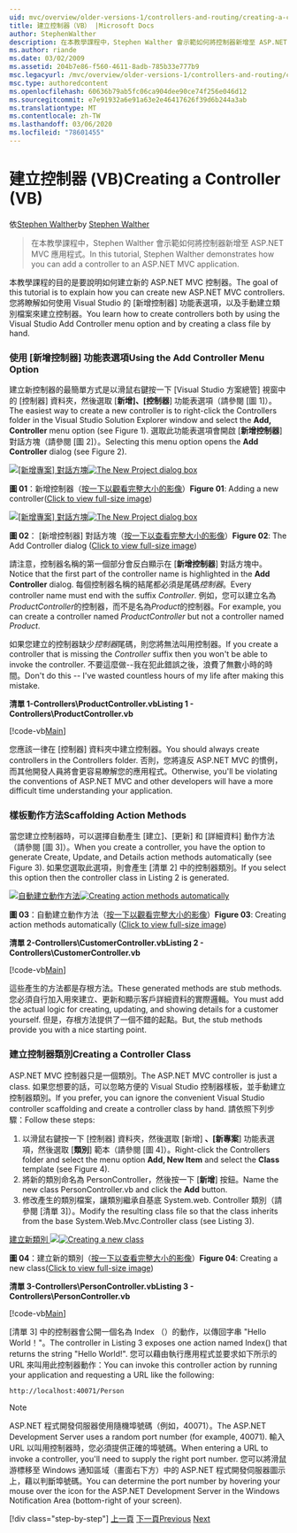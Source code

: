 ```yaml
---
uid: mvc/overview/older-versions-1/controllers-and-routing/creating-a-controller-vb
title: 建立控制器（VB） |Microsoft Docs
author: StephenWalther
description: 在本教學課程中，Stephen Walther 會示範如何將控制器新增至 ASP.NET MVC 應用程式。
ms.author: riande
ms.date: 03/02/2009
ms.assetid: 204b7e86-f560-4611-8adb-785b33e777b9
msc.legacyurl: /mvc/overview/older-versions-1/controllers-and-routing/creating-a-controller-vb
msc.type: authoredcontent
ms.openlocfilehash: 60636b79ab5fc06ca904dee90ce74f256e046d12
ms.sourcegitcommit: e7e91932a6e91a63e2e46417626f39d6b244a3ab
ms.translationtype: MT
ms.contentlocale: zh-TW
ms.lasthandoff: 03/06/2020
ms.locfileid: "78601455"
---
```

# <a name="creating-a-controller-vb"></a><span data-ttu-id="fa733-103">建立控制器 (VB)</span><span class="sxs-lookup"><span data-stu-id="fa733-103">Creating a Controller (VB)</span></span>

<span data-ttu-id="fa733-104">依[Stephen Walther](https://github.com/StephenWalther)</span><span class="sxs-lookup"><span data-stu-id="fa733-104">by [Stephen Walther](https://github.com/StephenWalther)</span></span>

> <span data-ttu-id="fa733-105">在本教學課程中，Stephen Walther 會示範如何將控制器新增至 ASP.NET MVC 應用程式。</span><span class="sxs-lookup"><span data-stu-id="fa733-105">In this tutorial, Stephen Walther demonstrates how you can add a controller to an ASP.NET MVC application.</span></span>

<span data-ttu-id="fa733-106">本教學課程的目的是要說明如何建立新的 ASP.NET MVC 控制器。</span><span class="sxs-lookup"><span data-stu-id="fa733-106">The goal of this tutorial is to explain how you can create new ASP.NET MVC controllers.</span></span> <span data-ttu-id="fa733-107">您將瞭解如何使用 Visual Studio 的 [新增控制器] 功能表選項，以及手動建立類別檔案來建立控制器。</span><span class="sxs-lookup"><span data-stu-id="fa733-107">You learn how to create controllers both by using the Visual Studio Add Controller menu option and by creating a class file by hand.</span></span>

### <a name="using-the-add-controller-menu-option"></a><span data-ttu-id="fa733-108">使用 [新增控制器] 功能表選項</span><span class="sxs-lookup"><span data-stu-id="fa733-108">Using the Add Controller Menu Option</span></span>

<span data-ttu-id="fa733-109">建立新控制器的最簡單方式是以滑鼠右鍵按一下 [Visual Studio 方案總管] 視窗中的 [控制器] 資料夾，然後選取 [**新增]、[控制器**] 功能表選項（請參閱 [圖 1]）。</span><span class="sxs-lookup"><span data-stu-id="fa733-109">The easiest way to create a new controller is to right-click the Controllers folder in the Visual Studio Solution Explorer window and select the **Add, Controller** menu option (see Figure 1).</span></span> <span data-ttu-id="fa733-110">選取此功能表選項會開啟 [**新增控制器**] 對話方塊（請參閱 [圖 2]）。</span><span class="sxs-lookup"><span data-stu-id="fa733-110">Selecting this menu option opens the **Add Controller** dialog (see Figure 2).</span></span>

<span data-ttu-id="fa733-111">[![[新增專案] 對話方塊](creating-a-controller-vb/_static/image1.jpg)](creating-a-controller-vb/_static/image1.png)</span><span class="sxs-lookup"><span data-stu-id="fa733-111">[![The New Project dialog box](creating-a-controller-vb/_static/image1.jpg)](creating-a-controller-vb/_static/image1.png)</span></span>

<span data-ttu-id="fa733-112">**圖 01**：新增控制器（[按一下以觀看完整大小的影像](creating-a-controller-vb/_static/image2.png)）</span><span class="sxs-lookup"><span data-stu-id="fa733-112">**Figure 01**: Adding a new controller([Click to view full-size image](creating-a-controller-vb/_static/image2.png))</span></span>

<span data-ttu-id="fa733-113">[![[新增專案] 對話方塊](creating-a-controller-vb/_static/image2.jpg)](creating-a-controller-vb/_static/image3.png)</span><span class="sxs-lookup"><span data-stu-id="fa733-113">[![The New Project dialog box](creating-a-controller-vb/_static/image2.jpg)](creating-a-controller-vb/_static/image3.png)</span></span>

<span data-ttu-id="fa733-114">**圖 02**： [新增控制器] 對話方塊（[按一下以查看完整大小的影像](creating-a-controller-vb/_static/image4.png)）</span><span class="sxs-lookup"><span data-stu-id="fa733-114">**Figure 02**: The Add Controller dialog ([Click to view full-size image](creating-a-controller-vb/_static/image4.png))</span></span>

<span data-ttu-id="fa733-115">請注意，控制器名稱的第一個部分會反白顯示在 [**新增控制器**] 對話方塊中。</span><span class="sxs-lookup"><span data-stu-id="fa733-115">Notice that the first part of the controller name is highlighted in the **Add Controller** dialog.</span></span> <span data-ttu-id="fa733-116">每個控制器名稱的結尾都必須是尾碼*控制器*。</span><span class="sxs-lookup"><span data-stu-id="fa733-116">Every controller name must end with the suffix *Controller*.</span></span> <span data-ttu-id="fa733-117">例如，您可以建立名為*ProductController*的控制器，而不是名為*Product*的控制器。</span><span class="sxs-lookup"><span data-stu-id="fa733-117">For example, you can create a controller named *ProductController* but not a controller named *Product*.</span></span>

<span data-ttu-id="fa733-118">如果您建立的控制器缺少*控制器*尾碼，則您將無法叫用控制器。</span><span class="sxs-lookup"><span data-stu-id="fa733-118">If you create a controller that is missing the *Controller* suffix then you won't be able to invoke the controller.</span></span> <span data-ttu-id="fa733-119">不要這麼做--我在犯此錯誤之後，浪費了無數小時的時間。</span><span class="sxs-lookup"><span data-stu-id="fa733-119">Don't do this -- I've wasted countless hours of my life after making this mistake.</span></span>

<span data-ttu-id="fa733-120">**清單 1-Controllers\ProductController.vb**</span><span class="sxs-lookup"><span data-stu-id="fa733-120">**Listing 1 - Controllers\ProductController.vb**</span></span>

[!code-vb[Main](creating-a-controller-vb/samples/sample1.vb)]

<span data-ttu-id="fa733-121">您應該一律在 [控制器] 資料夾中建立控制器。</span><span class="sxs-lookup"><span data-stu-id="fa733-121">You should always create controllers in the Controllers folder.</span></span> <span data-ttu-id="fa733-122">否則，您將違反 ASP.NET MVC 的慣例，而其他開發人員將會更容易瞭解您的應用程式。</span><span class="sxs-lookup"><span data-stu-id="fa733-122">Otherwise, you'll be violating the conventions of ASP.NET MVC and other developers will have a more difficult time understanding your application.</span></span>

### <a name="scaffolding-action-methods"></a><span data-ttu-id="fa733-123">樣板動作方法</span><span class="sxs-lookup"><span data-stu-id="fa733-123">Scaffolding Action Methods</span></span>

<span data-ttu-id="fa733-124">當您建立控制器時，可以選擇自動產生 [建立]、[更新] 和 [詳細資料] 動作方法（請參閱 [圖 3]）。</span><span class="sxs-lookup"><span data-stu-id="fa733-124">When you create a controller, you have the option to generate Create, Update, and Details action methods automatically (see Figure 3).</span></span> <span data-ttu-id="fa733-125">如果您選取此選項，則會產生 [清單 2] 中的控制器類別。</span><span class="sxs-lookup"><span data-stu-id="fa733-125">If you select this option then the controller class in Listing 2 is generated.</span></span>

<span data-ttu-id="fa733-126">[![自動建立動作方法](creating-a-controller-vb/_static/image3.jpg)](creating-a-controller-vb/_static/image5.png)</span><span class="sxs-lookup"><span data-stu-id="fa733-126">[![Creating action methods automatically](creating-a-controller-vb/_static/image3.jpg)](creating-a-controller-vb/_static/image5.png)</span></span>

<span data-ttu-id="fa733-127">**圖 03**：自動建立動作方法（[按一下以觀看完整大小的影像](creating-a-controller-vb/_static/image6.png)）</span><span class="sxs-lookup"><span data-stu-id="fa733-127">**Figure 03**: Creating action methods automatically ([Click to view full-size image](creating-a-controller-vb/_static/image6.png))</span></span>

<span data-ttu-id="fa733-128">**清單 2-Controllers\CustomerController.vb**</span><span class="sxs-lookup"><span data-stu-id="fa733-128">**Listing 2 - Controllers\CustomerController.vb**</span></span>

[!code-vb[Main](creating-a-controller-vb/samples/sample2.vb)]

<span data-ttu-id="fa733-129">這些產生的方法都是存根方法。</span><span class="sxs-lookup"><span data-stu-id="fa733-129">These generated methods are stub methods.</span></span> <span data-ttu-id="fa733-130">您必須自行加入用來建立、更新和顯示客戶詳細資料的實際邏輯。</span><span class="sxs-lookup"><span data-stu-id="fa733-130">You must add the actual logic for creating, updating, and showing details for a customer yourself.</span></span> <span data-ttu-id="fa733-131">但是，存根方法提供了一個不錯的起點。</span><span class="sxs-lookup"><span data-stu-id="fa733-131">But, the stub methods provide you with a nice starting point.</span></span>

### <a name="creating-a-controller-class"></a><span data-ttu-id="fa733-132">建立控制器類別</span><span class="sxs-lookup"><span data-stu-id="fa733-132">Creating a Controller Class</span></span>

<span data-ttu-id="fa733-133">ASP.NET MVC 控制器只是一個類別。</span><span class="sxs-lookup"><span data-stu-id="fa733-133">The ASP.NET MVC controller is just a class.</span></span> <span data-ttu-id="fa733-134">如果您想要的話，可以忽略方便的 Visual Studio 控制器樣板，並手動建立控制器類別。</span><span class="sxs-lookup"><span data-stu-id="fa733-134">If you prefer, you can ignore the convenient Visual Studio controller scaffolding and create a controller class by hand.</span></span> <span data-ttu-id="fa733-135">請依照下列步驟：</span><span class="sxs-lookup"><span data-stu-id="fa733-135">Follow these steps:</span></span>

1. <span data-ttu-id="fa733-136">以滑鼠右鍵按一下 [控制器] 資料夾，然後選取 [新增] **、[新專案**] 功能表選項，然後選取 [**類別**] 範本（請參閱 [圖 4]）。</span><span class="sxs-lookup"><span data-stu-id="fa733-136">Right-click the Controllers folder and select the menu option **Add, New Item** and select the **Class** template (see Figure 4).</span></span>
2. <span data-ttu-id="fa733-137">將新的類別命名為 PersonController，然後按一下 [**新增**] 按鈕。</span><span class="sxs-lookup"><span data-stu-id="fa733-137">Name the new class PersonController.vb and click the **Add** button.</span></span>
3. <span data-ttu-id="fa733-138">修改產生的類別檔案，讓類別繼承自基底 System.web. Controller 類別（請參閱 [清單 3]）。</span><span class="sxs-lookup"><span data-stu-id="fa733-138">Modify the resulting class file so that the class inherits from the base System.Web.Mvc.Controller class (see Listing 3).</span></span>

<span data-ttu-id="fa733-139">[建立新類別 ![](creating-a-controller-vb/_static/image4.jpg)](creating-a-controller-vb/_static/image7.png)</span><span class="sxs-lookup"><span data-stu-id="fa733-139">[![Creating a new class](creating-a-controller-vb/_static/image4.jpg)](creating-a-controller-vb/_static/image7.png)</span></span>

<span data-ttu-id="fa733-140">**圖 04**：建立新的類別（[按一下以查看完整大小的影像](creating-a-controller-vb/_static/image8.png)）</span><span class="sxs-lookup"><span data-stu-id="fa733-140">**Figure 04**: Creating a new class([Click to view full-size image](creating-a-controller-vb/_static/image8.png))</span></span>

<span data-ttu-id="fa733-141">**清單 3-Controllers\PersonController.vb**</span><span class="sxs-lookup"><span data-stu-id="fa733-141">**Listing 3 - Controllers\PersonController.vb**</span></span>

[!code-vb[Main](creating-a-controller-vb/samples/sample3.vb)]

<span data-ttu-id="fa733-142">[清單 3] 中的控制器會公開一個名為 Index （）的動作，以傳回字串 "Hello World！"。</span><span class="sxs-lookup"><span data-stu-id="fa733-142">The controller in Listing 3 exposes one action named Index() that returns the string "Hello World!".</span></span> <span data-ttu-id="fa733-143">您可以藉由執行應用程式並要求如下所示的 URL 來叫用此控制器動作：</span><span class="sxs-lookup"><span data-stu-id="fa733-143">You can invoke this controller action by running your application and requesting a URL like the following:</span></span>

`http://localhost:40071/Person`

> [!NOTE]
> 
> <span data-ttu-id="fa733-144">ASP.NET 程式開發伺服器使用隨機埠號碼（例如，40071）。</span><span class="sxs-lookup"><span data-stu-id="fa733-144">The ASP.NET Development Server uses a random port number (for example, 40071).</span></span> <span data-ttu-id="fa733-145">輸入 URL 以叫用控制器時，您必須提供正確的埠號碼。</span><span class="sxs-lookup"><span data-stu-id="fa733-145">When entering a URL to invoke a controller, you'll need to supply the right port number.</span></span> <span data-ttu-id="fa733-146">您可以將滑鼠游標移至 Windows 通知區域（畫面右下方）中的 ASP.NET 程式開發伺服器圖示上，藉以判斷埠號碼。</span><span class="sxs-lookup"><span data-stu-id="fa733-146">You can determine the port number by hovering your mouse over the icon for the ASP.NET Development Server in the Windows Notification Area (bottom-right of your screen).</span></span>
> 
> [!div class="step-by-step"]
> <span data-ttu-id="fa733-147">[上一頁](adding-dynamic-content-to-a-cached-page-vb.md)
> [下一頁](creating-an-action-vb.md)</span><span class="sxs-lookup"><span data-stu-id="fa733-147">[Previous](adding-dynamic-content-to-a-cached-page-vb.md)
[Next](creating-an-action-vb.md)</span></span>
